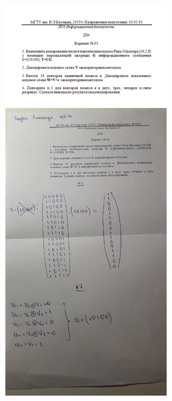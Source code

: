 ![All_text](https://github.com/AliciaMalfy/BMSTU.Information_Theory.5_semester/blob/master/%D0%94%D0%97%204/%D0%A1%D0%BD%D0%B8%D0%BC%D0%BE%D0%BA%20%D1%8D%D0%BA%D1%80%D0%B0%D0%BD%D0%B0%20%D0%BE%D1%82%202019-11-15%2015-14-57.png)
![All_text](https://github.com/AliciaMalfy/BMSTU.Information_Theory.5_semester/blob/master/%D0%94%D0%97%204/%D0%94%D0%974_1-2.jpg)
